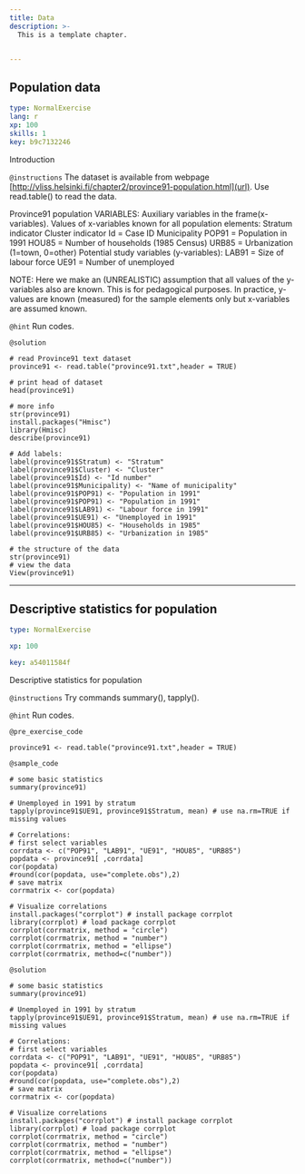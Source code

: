```yaml
---
title: Data
description: >-
  This is a template chapter.


---
```

## Population data

```yaml
type: NormalExercise
lang: r
xp: 100
skills: 1
key: b9c7132246
```

Introduction

`@instructions`
The dataset is available from webpage [http://vliss.helsinki.fi/chapter2/province91-population.html](url). Use read.table() to read the data.

Province91 population VARIABLES:
Auxiliary variables in the frame(x-variables). Values of x-variables known for all population elements:
    Stratum indicator
    Cluster indicator
    Id = Case ID
    Municipality
    POP91 = Population in 1991
    HOU85 = Number of households (1985 Census)
    URB85 = Urbanization (1=town, 0=other)
Potential study variables (y-variables):
    LAB91 = Size of labour force
    UE91 = Number of unemployed

NOTE: Here we make an (UNREALISTIC) assumption that all values of the y-variables also are known. This is for pedagogical purposes. In practice, y-values are known (measured) for the sample elements only but x-variables are assumed known.

`@hint`
Run codes.



`@solution`
```{r}
# read Province91 text dataset
province91 <- read.table("province91.txt",header = TRUE)

# print head of dataset
head(province91)

# more info
str(province91)
install.packages("Hmisc")
library(Hmisc)
describe(province91)

# Add labels:
label(province91$Stratum) <- "Stratum" 
label(province91$Cluster) <- "Cluster" 
label(province91$Id) <- "Id number" 
label(province91$Municipality) <- "Name of municipality"
label(province91$POP91) <- "Population in 1991" 
label(province91$POP91) <- "Population in 1991" 
label(province91$LAB91) <- "Labour force in 1991" 
label(province91$UE91) <- "Unemployed in 1991" 
label(province91$HOU85) <- "Households in 1985" 
label(province91$URB85) <- "Urbanization in 1985"

# the structure of the data
str(province91)
# view the data
View(province91)
```






---
## Descriptive statistics for population

```yaml
type: NormalExercise

xp: 100

key: a54011584f
```

Descriptive statistics for population

`@instructions`
Try commands summary(), tapply().

`@hint`
Run codes.

`@pre_exercise_code`
```{r}
province91 <- read.table("province91.txt",header = TRUE)
```
`@sample_code`
```{r}
# some basic statistics
summary(province91)

# Unemployed in 1991 by stratum
tapply(province91$UE91, province91$Stratum, mean) # use na.rm=TRUE if missing values

# Correlations:
# first select variables
corrdata <- c("POP91", "LAB91", "UE91", "HOU85", "URB85")
popdata <- province91[ ,corrdata]
cor(popdata)
#round(cor(popdata, use="complete.obs"),2)
# save matrix
corrmatrix <- cor(popdata) 

# Visualize correlations
install.packages("corrplot") # install package corrplot
library(corrplot) # load package corrplot
corrplot(corrmatrix, method = "circle")
corrplot(corrmatrix, method = "number")
corrplot(corrmatrix, method = "ellipse")
corrplot(corrmatrix, method=c("number"))

```
`@solution`
```{r}
# some basic statistics
summary(province91)

# Unemployed in 1991 by stratum
tapply(province91$UE91, province91$Stratum, mean) # use na.rm=TRUE if missing values

# Correlations:
# first select variables
corrdata <- c("POP91", "LAB91", "UE91", "HOU85", "URB85")
popdata <- province91[ ,corrdata]
cor(popdata)
#round(cor(popdata, use="complete.obs"),2)
# save matrix
corrmatrix <- cor(popdata) 

# Visualize correlations
install.packages("corrplot") # install package corrplot
library(corrplot) # load package corrplot
corrplot(corrmatrix, method = "circle")
corrplot(corrmatrix, method = "number")
corrplot(corrmatrix, method = "ellipse")
corrplot(corrmatrix, method=c("number"))


```




